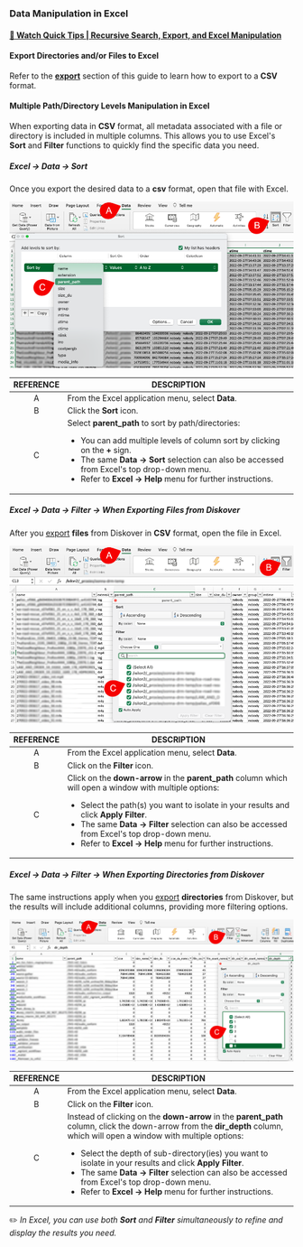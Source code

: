 <p id="excel"></p>

### Data Manipulation in Excel

#### [🍿 Watch Quick Tips | Recursive Search, Export, and Excel Manipulation](https://vimeo.com/762454710)

#### Export Directories and/or Files to Excel

Refer to the **[export](#export)** section of this guide to learn how to export to a **CSV** format.


#### Multiple Path/Directory Levels Manipulation in Excel

When exporting data in **CSV** format, all metadata associated with a file or directory is included in multiple columns. This allows you to use Excel's **Sort** and **Filter** functions to quickly find the specific data you need.  


##### Excel → Data → Sort

Once you export the desired data to a **csv** format, open that file with Excel.

![Image: Sort in Excel](images/image_file_search_results_export_excel_sort.png)

| REFERENCE | DESCRIPTION |
| :---: | --- |
| A | From the Excel application menu, select **Data**. |
| B | Click the **Sort** icon. |
| C | Select **parent_path** to sort by path/directories:<ul><li>You can add multiple levels of column sort by clicking on the **+** sign.</li><li>The same **Data → Sort** selection can also be accessed from Excel's top drop-down menu.</li><li>Refer to **Excel → Help** menu for further instructions.</li></ul> |

##### Excel → Data → Filter → When Exporting _Files_ from Diskover

After you [export](#export) **files** from Diskover in **CSV** format, open the file in Excel.  

![Image: Filter in Excel](images/image_file_search_results_export_excel_filter.png)

| REFERENCE | DESCRIPTION |
| :---: | --- |
| A | From the Excel application menu, select **Data**. |
| B | Click on the **Filter** icon. |
| C | Click on the **down-arrow** in the **parent_path** column which will open a window with multiple options:<ul><li>Select the path(s) you want to isolate in your results and click **Apply Filter**.</li><li>The same **Data → Filter** selection can also be accessed from Excel's top drop-down menu.</li><li>Refer to **Excel → Help** menu for further instructions.</li></ul> |

##### Excel → Data → Filter → When Exporting _Directories_ from Diskover

The same instructions apply when you [export](#export) **directories** from Diskover, but the results will include additional columns, providing more filtering options.  

![Image: Filter in Excel](images/image_file_search_results_export_excel_filter_dir_depth.png)

| REFERENCE | DESCRIPTION |
| :---: | --- |
| A | From the Excel application menu, select **Data**. |
| B | Click on the **Filter** icon. |
| C | Instead of clicking on the **down-arrow** in the **parent_path** column, click the down-arrow from the **dir_depth** column, which will open a window with multiple options:<ul><li>Select the depth of sub-directory(ies) you want to isolate in your results and click **Apply Filter**.</li><li>The same **Data → Filter** selection can also be accessed from Excel's top drop-down menu.</li><li>Refer to **Excel → Help** menu for further instructions.</li></ul> |

✏️ _In Excel, you can use both **Sort** and **Filter** simultaneously to refine and display the results you need._ 

